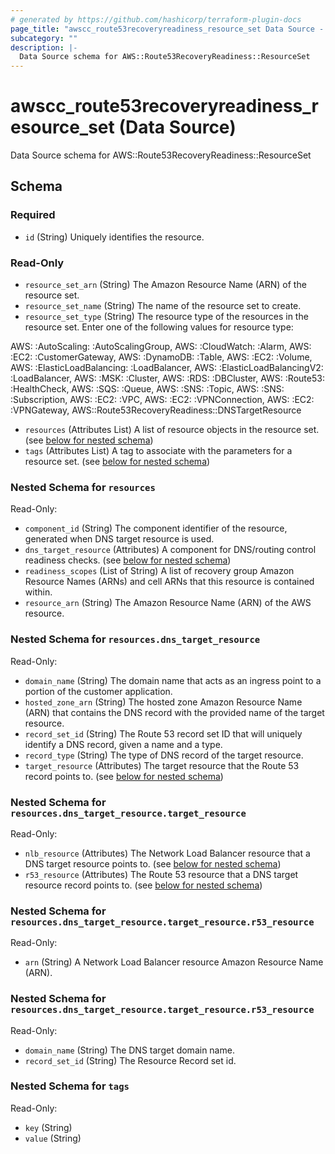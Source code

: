 ```yaml
---
# generated by https://github.com/hashicorp/terraform-plugin-docs
page_title: "awscc_route53recoveryreadiness_resource_set Data Source - terraform-provider-awscc"
subcategory: ""
description: |-
  Data Source schema for AWS::Route53RecoveryReadiness::ResourceSet
---
```


# awscc_route53recoveryreadiness_resource_set (Data Source)

Data Source schema for AWS::Route53RecoveryReadiness::ResourceSet



<!-- schema generated by tfplugindocs -->
## Schema

### Required

- `id` (String) Uniquely identifies the resource.

### Read-Only

- `resource_set_arn` (String) The Amazon Resource Name (ARN) of the resource set.
- `resource_set_name` (String) The name of the resource set to create.
- `resource_set_type` (String) The resource type of the resources in the resource set. Enter one of the following values for resource type: 

AWS: :AutoScaling: :AutoScalingGroup, AWS: :CloudWatch: :Alarm, AWS: :EC2: :CustomerGateway, AWS: :DynamoDB: :Table, AWS: :EC2: :Volume, AWS: :ElasticLoadBalancing: :LoadBalancer, AWS: :ElasticLoadBalancingV2: :LoadBalancer, AWS: :MSK: :Cluster, AWS: :RDS: :DBCluster, AWS: :Route53: :HealthCheck, AWS: :SQS: :Queue, AWS: :SNS: :Topic, AWS: :SNS: :Subscription, AWS: :EC2: :VPC, AWS: :EC2: :VPNConnection, AWS: :EC2: :VPNGateway, AWS::Route53RecoveryReadiness::DNSTargetResource
- `resources` (Attributes List) A list of resource objects in the resource set. (see [below for nested schema](#nestedatt--resources))
- `tags` (Attributes List) A tag to associate with the parameters for a resource set. (see [below for nested schema](#nestedatt--tags))

<a id="nestedatt--resources"></a>
### Nested Schema for `resources`

Read-Only:

- `component_id` (String) The component identifier of the resource, generated when DNS target resource is used.
- `dns_target_resource` (Attributes) A component for DNS/routing control readiness checks. (see [below for nested schema](#nestedatt--resources--dns_target_resource))
- `readiness_scopes` (List of String) A list of recovery group Amazon Resource Names (ARNs) and cell ARNs that this resource is contained within.
- `resource_arn` (String) The Amazon Resource Name (ARN) of the AWS resource.

<a id="nestedatt--resources--dns_target_resource"></a>
### Nested Schema for `resources.dns_target_resource`

Read-Only:

- `domain_name` (String) The domain name that acts as an ingress point to a portion of the customer application.
- `hosted_zone_arn` (String) The hosted zone Amazon Resource Name (ARN) that contains the DNS record with the provided name of the target resource.
- `record_set_id` (String) The Route 53 record set ID that will uniquely identify a DNS record, given a name and a type.
- `record_type` (String) The type of DNS record of the target resource.
- `target_resource` (Attributes) The target resource that the Route 53 record points to. (see [below for nested schema](#nestedatt--resources--dns_target_resource--target_resource))

<a id="nestedatt--resources--dns_target_resource--target_resource"></a>
### Nested Schema for `resources.dns_target_resource.target_resource`

Read-Only:

- `nlb_resource` (Attributes) The Network Load Balancer resource that a DNS target resource points to. (see [below for nested schema](#nestedatt--resources--dns_target_resource--target_resource--nlb_resource))
- `r53_resource` (Attributes) The Route 53 resource that a DNS target resource record points to. (see [below for nested schema](#nestedatt--resources--dns_target_resource--target_resource--r53_resource))

<a id="nestedatt--resources--dns_target_resource--target_resource--nlb_resource"></a>
### Nested Schema for `resources.dns_target_resource.target_resource.r53_resource`

Read-Only:

- `arn` (String) A Network Load Balancer resource Amazon Resource Name (ARN).


<a id="nestedatt--resources--dns_target_resource--target_resource--r53_resource"></a>
### Nested Schema for `resources.dns_target_resource.target_resource.r53_resource`

Read-Only:

- `domain_name` (String) The DNS target domain name.
- `record_set_id` (String) The Resource Record set id.





<a id="nestedatt--tags"></a>
### Nested Schema for `tags`

Read-Only:

- `key` (String)
- `value` (String)


